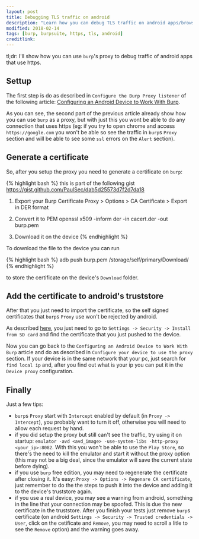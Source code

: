 ```yaml
---
layout: post
title: Debugging TLS traffic on android
description: "Learn how you can debug TLS traffic on android apps/browsing"
modified: 2018-02-14
tags: [burp, burpsuite, https, tls, android]
creditlink:
---
```


tl;dr: I'll show how you can use `burp`'s proxy to debug traffic of android apps that use https.


## Settup
The first step is do as described in `Configure the Burp Proxy listener` of the following article: [Configuring an Android Device to Work With Burp](https://support.portswigger.net/customer/portal/articles/1841101-configuring-an-android-device-to-work-with-burp).

As you can see, the second part of the previous article already show how you can use `burp` as a proxy, but with just this you wont be able to do any connection that uses https (eg: if you try to open chrome and access `https://google.com` you won't be able so see the traffic in `burp`s `Proxy` section and will be able to see some `ssl` errors on the `Alert` section).

## Generate a certificate
So, after you setup the proxy you need to generate a certificate on `burp`:

{% highlight bash %}
this is part of the following gist https://gist.github.com/PaulSec/dab5d25573d7f2d7da18

1. Export your Burp Certificate
Proxy > Options > CA Certificate > Export in DER format

2. Convert it to PEM
openssl x509 -inform der -in cacert.der -out burp.pem

4. Download it on the device
{% endhighlight %}

To download the file to the device you can run

{% highlight bash %}
adb push burp.pem /storage/self/primary/Download/
{% endhighlight %}

to store the certificate on the device's `Download` folder.

## Add the certificate to android's truststore
After that you just need to import the certificate, so the self signed certificates that `burp`s `Proxy` use won't be rejected by android.

As described [here](https://stackoverflow.com/a/32887169/3939522), you just need to go to `Settings -> Security -> Install from SD card` and find the certificate that you just pushed to the device.

Now you can go back to the `Configuring an Android Device to Work With Burp` article and do as described in `Configure your device to use the proxy` section. If your device is in the same network that your pc, just search for `find local ip` and, after you find out what is your ip you can put it in the `Device proxy` configuration.

## Finally
Just a few tips:
- `burp`s `Proxy` start with `Intercept` enabled by default (in `Proxy -> Intercept`), you probably want to turn it off, otherwise you will need to allow each request by hand.
- if you did setup the proxy but still can't see the traffic, try using it on startup: `emulator -avd <avd_image> -use-system-libs -http-proxy <your_ip>:8082`. With this you won't be able to use the `Play Store`, so there's the need to kill the emulator and start it without the proxy option (this may not be a big deal, since the emulator will save the current state before dying).
- if you use `burp` free edition, you may need to regenerate the certificate after closing it.  It's easy: `Proxy -> Options -> Regenare CA certificate`, just remember to do the the steps to push it into the device and adding it to the device's truststore again.
- if you use a real device, you may see a warning from android, something in the line that your connection may be spoofed. This is due the new certificate in the truststore. After you finish your tests just remove `burp`s certificate (on android `Settings -> Security -> Trusted credentials -> User`, click on the cetificate and `Remove`, you may need to scroll a litle to see the `Remove` option) and the warning goes away.
